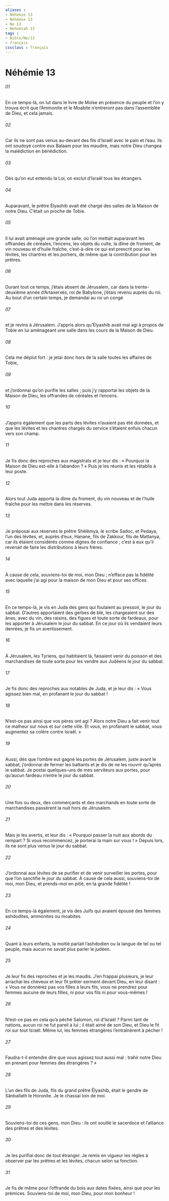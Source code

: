 ```yaml
---
aliases : 
- Néhémie 13
- Néhémie 13
- Ne 13
- Nehemiah 13
tags : 
- Bible/Ne/13
- français
cssclass : français
---
```


# Néhémie 13

###### 01
En ce temps-là, on lut dans le livre de Moïse en présence du peuple et l’on y trouva écrit que l’Ammonite et le Moabite n’entreront pas dans l’assemblée de Dieu, et cela jamais.
###### 02
Car ils ne sont pas venus au-devant des fils d’Israël avec le pain et l’eau. Ils ont soudoyé contre eux Balaam pour les maudire, mais notre Dieu changea la malédiction en bénédiction.
###### 03
Dès qu’on eut entendu la Loi, on exclut d’Israël tous les étrangers.
###### 04
Auparavant, le prêtre Élyashib avait été chargé des salles de la Maison de notre Dieu. C’était un proche de Tobie.
###### 05
Il lui avait aménagé une grande salle, où l’on mettait auparavant les offrandes de céréales, l’encens, les objets du culte, la dîme de froment, de vin nouveau et d’huile fraîche, c’est-à-dire ce qui est prescrit pour les lévites, les chantres et les portiers, de même que la contribution pour les prêtres.
###### 06
Durant tout ce temps, j’étais absent de Jérusalem, car dans la trente-deuxième année d’Artaxerxès, roi de Babylone, j’étais revenu auprès du roi. Au bout d’un certain temps, je demandai au roi un congé
###### 07
et je revins à Jérusalem. J’appris alors qu’Élyashib avait mal agi à propos de Tobie en lui aménageant une salle dans les cours de la Maison de Dieu.
###### 08
Cela me déplut fort : je jetai donc hors de la salle toutes les affaires de Tobie,
###### 09
et j’ordonnai qu’on purifie les salles ; puis j’y rapportai les objets de la Maison de Dieu, les offrandes de céréales et l’encens.
###### 10
J’appris également que les parts des lévites n’avaient pas été données, et que les lévites et les chantres chargés du service s’étaient enfuis chacun vers son champ.
###### 11
Je fis donc des reproches aux magistrats et je leur dis : « Pourquoi la Maison de Dieu est-elle à l’abandon ? » Puis je les réunis et les rétablis à leur poste.
###### 12
Alors tout Juda apporta la dîme du froment, du vin nouveau et de l’huile fraîche pour les mettre dans les réserves.
###### 13
Je préposai aux réserves le prêtre Shèlèmya, le scribe Sadoc, et Pedaya, l’un des lévites, et, auprès d’eux, Hanane, fils de Zakkour, fils de Mattanya, car ils étaient considérés comme dignes de confiance ; c’est à eux qu’il revenait de faire les distributions à leurs frères.
###### 14
À cause de cela, souviens-toi de moi, mon Dieu ; n’efface pas la fidélité avec laquelle j’ai agi pour la maison de mon Dieu et pour ses offices.
###### 15
En ce temps-là, je vis en Juda des gens qui foulaient au pressoir, le jour du sabbat. D’autres apportaient des gerbes de blé, les chargeaient sur des ânes, avec du vin, des raisins, des figues et toute sorte de fardeaux, pour les apporter à Jérusalem le jour du sabbat. En ce jour où ils vendaient leurs denrées, je fis un avertissement.
###### 16
À Jérusalem, les Tyriens, qui habitaient là, faisaient venir du poisson et des marchandises de toute sorte pour les vendre aux Judéens le jour du sabbat.
###### 17
Je fis donc des reproches aux notables de Juda, et je leur dis : « Vous agissez bien mal, en profanant le jour du sabbat !
###### 18
N’est-ce pas ainsi que vos pères ont agi ? Alors notre Dieu a fait venir tout ce malheur sur nous et sur cette ville. Et vous, en profanant le sabbat, vous augmentez sa colère contre Israël. »
###### 19
Aussi, dès que l’ombre eut gagné les portes de Jérusalem, juste avant le sabbat, j’ordonnai de fermer les battants et je dis de ne les rouvrir qu’après le sabbat. Je postai quelques-uns de mes serviteurs aux portes, pour qu’aucun fardeau n’entre le jour du sabbat.
###### 20
Une fois ou deux, des commerçants et des marchands en toute sorte de marchandises passèrent la nuit hors de Jérusalem.
###### 21
Mais je les avertis, et leur dis : « Pourquoi passer la nuit aux abords du rempart ? Si vous recommencez, je porterai la main sur vous ! » Depuis lors, ils ne sont plus venus le jour du sabbat.
###### 22
J’ordonnai aux lévites de se purifier et de venir surveiller les portes, pour que l’on sanctifie le jour du sabbat.
À cause de cela aussi, souviens-toi de moi, mon Dieu, et prends-moi en pitié, en ta grande fidélité !
###### 23
En ce temps-là également, je vis des Juifs qui avaient épousé des femmes ashdodites, ammonites ou moabites.
###### 24
Quant à leurs enfants, la moitié parlait l’ashdodien ou la langue de tel ou tel peuple, mais aucun ne savait plus parler le judéen.
###### 25
Je leur fis des reproches et je les maudis. J’en frappai plusieurs, je leur arrachai les cheveux et leur fit prêter serment devant Dieu, en leur disant : « Vous ne donnerez pas vos filles à leurs fils, vous ne prendrez pour femmes aucune de leurs filles, ni pour vos fils ni pour vous-mêmes !
###### 26
N’est-ce pas en cela qu’a péché Salomon, roi d’Israël ? Parmi tant de nations, aucun roi ne fut pareil à lui ; il était aimé de son Dieu, et Dieu le fit roi sur tout Israël. Même lui, les femmes étrangères l’entraînèrent à pécher !
###### 27
Faudra-t-il entendre dire que vous agissez tout aussi mal : trahir notre Dieu en prenant pour femmes des étrangères ? »
###### 28
L’un des fils de Juda, fils du grand prêtre Élyashib, était le gendre de Sânballath le Horonite. Je le chassai loin de moi.
###### 29
Souviens-toi de ces gens, mon Dieu : ils ont souillé le sacerdoce et l’alliance des prêtres et des lévites.
###### 30
Je les purifiai donc de tout étranger. Je remis en vigueur les règles à observer par les prêtres et les lévites, chacun selon sa fonction.
###### 31
Je fis de même pour l’offrande du bois aux dates fixées, ainsi que pour les prémices.
Souviens-toi de moi, mon Dieu, pour mon bonheur !
